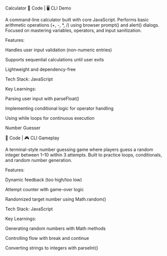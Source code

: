 Calculator
📁 Code | 🖥️ CLI Demo

A command-line calculator built with core JavaScript. Performs basic arithmetic operations (+, -, *, /) using browser prompt() and alert() dialogs. Focused on mastering variables, operators, and input sanitization.


Features:

Handles user input validation (non-numeric entries)

Supports sequential calculations until user exits

Lightweight and dependency-free


Tech Stack:
JavaScript



Key Learnings:

Parsing user input with parseFloat()

Implementing conditional logic for operator handling

Using while loops for continuous execution


Number Guesser

📁 Code | 🎮 CLI Gameplay

A terminal-style number guessing game where players guess a random integer between 1–10 within 3 attempts. Built to practice loops, conditionals, and random number generation.



Features:

Dynamic feedback (too high/too low)

Attempt counter with game-over logic

Randomized target number using Math.random()


Tech Stack: 
JavaScript



Key Learnings:

Generating random numbers with Math methods

Controlling flow with break and continue

Converting strings to integers with parseInt()
